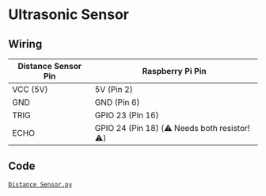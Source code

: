 # Ultrasonic Sensor

## Wiring

| Distance Sensor Pin | Raspberry Pi Pin |
|------------|-----------------|
| VCC (5V)   | 5V (Pin 2)      |
| GND        | GND (Pin 6)     |
| TRIG       | GPIO 23 (Pin 16) |
| ECHO       | GPIO 24 (Pin 18) (⚠️ Needs both resistor! ⚠️) |

## Code
[`Distance Sensor.py`](https://github.com/RezHackXYZ/rpi-5-hardware/blob/main/Distance%20Sensor.py)
